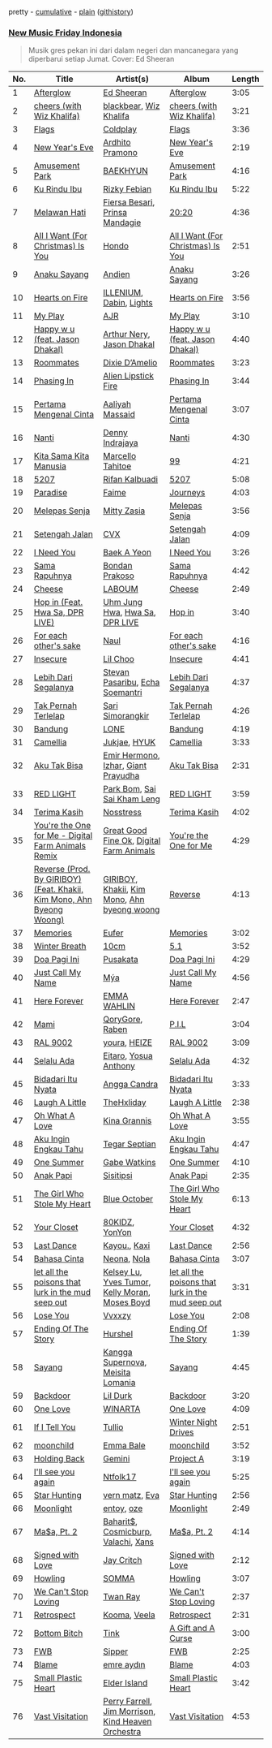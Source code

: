 pretty - [cumulative](https://github.com/mackorone/spotify-playlist-archive/blob/master/playlists/cumulative/New%20Music%20Friday%20Indonesia.md) - [plain](https://github.com/mackorone/spotify-playlist-archive/blob/master/playlists/plain/37i9dQZF1DX8vAahjzdXGC) ([githistory](https://github.githistory.xyz/mackorone/spotify-playlist-archive/blob/master/playlists/plain/37i9dQZF1DX8vAahjzdXGC))

### [New Music Friday Indonesia](https://open.spotify.com/playlist/37i9dQZF1DX8vAahjzdXGC)

> Musik gres pekan ini dari dalam negeri dan mancanegara yang diperbarui setiap Jumat. Cover: Ed Sheeran

| No. | Title | Artist(s) | Album | Length |
|---|---|---|---|---|
| 1 | [Afterglow](https://open.spotify.com/track/0E4Y1XIbs8GrAT1YqVy6dq) | [Ed Sheeran](https://open.spotify.com/artist/6eUKZXaKkcviH0Ku9w2n3V) | [Afterglow](https://open.spotify.com/album/5bb2Sf8jps2DTyI2urMThV) | 3:05 |
| 2 | [cheers (with Wiz Khalifa)](https://open.spotify.com/track/41uMT21Z2Sts6UNsz19ZH5) | [blackbear](https://open.spotify.com/artist/2cFrymmkijnjDg9SS92EPM), [Wiz Khalifa](https://open.spotify.com/artist/137W8MRPWKqSmrBGDBFSop) | [cheers (with Wiz Khalifa)](https://open.spotify.com/album/11zouC1DvzDXed5Oo8HHXv) | 3:21 |
| 3 | [Flags](https://open.spotify.com/track/2RZ8SjEJYJHZ8YCUzls77w) | [Coldplay](https://open.spotify.com/artist/4gzpq5DPGxSnKTe4SA8HAU) | [Flags](https://open.spotify.com/album/4JYjZh7R8F7Na5x1lVqOl9) | 3:36 |
| 4 | [New Year's Eve](https://open.spotify.com/track/3jJEnOcT0sJbPfS9wdTK8C) | [Ardhito Pramono](https://open.spotify.com/artist/3TkSKriI4EZmTxSFyzs0fd) | [New Year's Eve](https://open.spotify.com/album/5P38MNIX5JUv49FkXIjjEt) | 2:19 |
| 5 | [Amusement Park](https://open.spotify.com/track/1TUkEXQrskATO9SoB4QMUN) | [BAEKHYUN](https://open.spotify.com/artist/4ufh0WuMZh6y4Dmdnklvdl) | [Amusement Park](https://open.spotify.com/album/1azcqabc4kDgRNMWFA02wZ) | 4:16 |
| 6 | [Ku Rindu Ibu](https://open.spotify.com/track/6BoLZ5Sr9ZBcghvPRUCS1U) | [Rizky Febian](https://open.spotify.com/artist/28DdkLhrzQNizZ0ExQpyku) | [Ku Rindu Ibu](https://open.spotify.com/album/6xC3OofADuVRpTBjsbwwNW) | 5:22 |
| 7 | [Melawan Hati](https://open.spotify.com/track/4ZkbziGKPCvWPYnu6dzfgl) | [Fiersa Besari](https://open.spotify.com/artist/06QVnTCdjs4jPKO0487EGV), [Prinsa Mandagie](https://open.spotify.com/artist/0hUiT95rYQfWVy6gWZf0DP) | [20:20](https://open.spotify.com/album/34IebtRDDUjrtSoEMJ5q9D) | 4:36 |
| 8 | [All I Want (For Christmas) Is You](https://open.spotify.com/track/41E8zpT3zBHzBDWJhcy9BT) | [Hondo](https://open.spotify.com/artist/2I3wEoX34VGxYwWYyB8yar) | [All I Want (For Christmas) Is You](https://open.spotify.com/album/5mA8kOE7GpD0vLSqCkQKoY) | 2:51 |
| 9 | [Anaku Sayang](https://open.spotify.com/track/7gevcKFk7lCXlxLCNWAr8V) | [Andien](https://open.spotify.com/artist/75FhU39jo2xmyiObiDGXAo) | [Anaku Sayang](https://open.spotify.com/album/4mDg34bGi3b4AP4IF3DZ8E) | 3:26 |
| 10 | [Hearts on Fire](https://open.spotify.com/track/02oT3HvcsXD64VwOBtH8yM) | [ILLENIUM](https://open.spotify.com/artist/45eNHdiiabvmbp4erw26rg), [Dabin](https://open.spotify.com/artist/7lZauDnRoAC3kmaYae2opv), [Lights](https://open.spotify.com/artist/5pdyjBIaY5o1yOyexGIUc6) | [Hearts on Fire](https://open.spotify.com/album/0eItNaBNC91NxyysINXARv) | 3:56 |
| 11 | [My Play](https://open.spotify.com/track/5dEUx4nZwT6TNHuaQKGzLq) | [AJR](https://open.spotify.com/artist/6s22t5Y3prQHyaHWUN1R1C) | [My Play](https://open.spotify.com/album/7LTrlU2BOCzWuB1gKpzBzG) | 3:10 |
| 12 | [Happy w u (feat. Jason Dhakal)](https://open.spotify.com/track/1n94XVEMS40MCW52AyLGDs) | [Arthur Nery](https://open.spotify.com/artist/7uDdl5V5AETSFY7K3muu22), [Jason Dhakal](https://open.spotify.com/artist/7Hb2cm4pIeCUKwfzutKyjp) | [Happy w u (feat. Jason Dhakal)](https://open.spotify.com/album/6tNvMkhgMHVnKMgk5FdCvU) | 4:40 |
| 13 | [Roommates](https://open.spotify.com/track/6Yqthq1zzVpynLPBb457I7) | [Dixie D’Amelio](https://open.spotify.com/artist/3DKkhRCGOG4e8IUPYFPfWs) | [Roommates](https://open.spotify.com/album/5dxJzhnP1EHXf9VCLElcOM) | 3:23 |
| 14 | [Phasing In](https://open.spotify.com/track/0aRb8W29sskT6mPfkApmdp) | [Alien Lipstick Fire](https://open.spotify.com/artist/0qUBeJccabYr4f14h49NMa) | [Phasing In](https://open.spotify.com/album/21ryGU212F8s8TOamNd4iM) | 3:44 |
| 15 | [Pertama Mengenal Cinta](https://open.spotify.com/track/0S8YwqLpGgzOTPNWJXYg4k) | [Aaliyah Massaid](https://open.spotify.com/artist/6gSGaTsik09nJP5sfJPel1) | [Pertama Mengenal Cinta](https://open.spotify.com/album/7t9RM7i04TeYWcYWnoh5DF) | 3:07 |
| 16 | [Nanti](https://open.spotify.com/track/0dbqSa3iuFFNamx5BtLX6B) | [Denny Indrajaya](https://open.spotify.com/artist/1FJsMaXbB2RrxmfBE7ExHD) | [Nanti](https://open.spotify.com/album/7GhiDWp57ajmi6qfcJjJb0) | 4:30 |
| 17 | [Kita Sama Kita Manusia](https://open.spotify.com/track/0xNVAFplPjdCxdvY7oSoNA) | [Marcello Tahitoe](https://open.spotify.com/artist/3Al8UPsWIzZPMApZDU9Isp) | [99](https://open.spotify.com/album/6UUhJkSHF1H7c90N3Ue2Gb) | 4:21 |
| 18 | [5207](https://open.spotify.com/track/5ba6N8QROlSTRKBmvXui4x) | [Rifan Kalbuadi](https://open.spotify.com/artist/6dO5K9GKFs1yW4fHZLI3ys) | [5207](https://open.spotify.com/album/43e6vNHJOt7FG5ZMynlysG) | 5:08 |
| 19 | [Paradise](https://open.spotify.com/track/2Y3EGIrylwGh4aEpR4egjW) | [Faime](https://open.spotify.com/artist/6bNCZ9mUA7Qpg8Vu6WGox4) | [Journeys](https://open.spotify.com/album/2xPrCfivV7BQTZeeNZA3pH) | 4:03 |
| 20 | [Melepas Senja](https://open.spotify.com/track/2pFtzKQk0w3yBOi8kcfHT8) | [Mitty Zasia](https://open.spotify.com/artist/7w5TB54pRaR6R4Fdx7OqRz) | [Melepas Senja](https://open.spotify.com/album/5y1QJHjADbHDSQx4zwu4v8) | 3:56 |
| 21 | [Setengah Jalan](https://open.spotify.com/track/6x3Ar36XUC7nO8ONWPRHeu) | [CVX](https://open.spotify.com/artist/3YDAdiXuKjmL0SsiCr1eyz) | [Setengah Jalan](https://open.spotify.com/album/67sCln3Wwwq1too0fcUzj0) | 4:09 |
| 22 | [I Need You](https://open.spotify.com/track/68fpO1QFaZAssEl9c6546S) | [Baek A Yeon](https://open.spotify.com/artist/5UKoKVlU7EDN4UgDuVRAbX) | [I Need You](https://open.spotify.com/album/6lxrVgsLIypewMYdY2DURL) | 3:26 |
| 23 | [Sama Rapuhnya](https://open.spotify.com/track/2pI5i2jaO69P0qdWqypSa3) | [Bondan Prakoso](https://open.spotify.com/artist/7b4mucf6X53D3pEaY1jWl6) | [Sama Rapuhnya](https://open.spotify.com/album/3hsrm9Tjqa4Psq3xQiF6Xr) | 4:42 |
| 24 | [Cheese](https://open.spotify.com/track/7rLa4eZUOh1ij8GE4OF6ll) | [LABOUM](https://open.spotify.com/artist/4iO5uKMUphLqQ20TfrdZx3) | [Cheese](https://open.spotify.com/album/7BZg3NaRLnwbtgFcuFlNko) | 2:49 |
| 25 | [Hop in (Feat. Hwa Sa, DPR LIVE)](https://open.spotify.com/track/0m7EslFE30tsLNmh3gJdiS) | [Uhm Jung Hwa](https://open.spotify.com/artist/7xGZWuU7JrDQmJ00L9UzhB), [Hwa Sa](https://open.spotify.com/artist/7bmYpVgQub656uNTu6qGNQ), [DPR LIVE](https://open.spotify.com/artist/0siBQaURCli5wn2lqv8WZg) | [Hop in](https://open.spotify.com/album/3H7SegvbrluL787hau5gQB) | 3:40 |
| 26 | [For each other's sake](https://open.spotify.com/track/0Br1zQ0fUgzeYcQqrvBOqO) | [Naul](https://open.spotify.com/artist/22oiFjlZPKJ1XphV2et1u1) | [For each other's sake](https://open.spotify.com/album/7AOE9KYI6l3X8oSiEeOVdB) | 4:16 |
| 27 | [Insecure](https://open.spotify.com/track/2WqqvivWRAUDY2V6ccBDSU) | [Lil Choo](https://open.spotify.com/artist/3erxG7tdzpzREBJ7J2KJjQ) | [Insecure](https://open.spotify.com/album/3zuOiGAbGaOMEmVX6BZFpH) | 4:41 |
| 28 | [Lebih Dari Segalanya](https://open.spotify.com/track/6Na7kBOx269NuaaCUs0Fnj) | [Stevan Pasaribu](https://open.spotify.com/artist/4sbcrENSiVe3Yn9ftToC4b), [Echa Soemantri](https://open.spotify.com/artist/4iiKBvCYsDz8Jes3XX04JX) | [Lebih Dari Segalanya](https://open.spotify.com/album/0UshFMEUG2WWmjjgpSjLis) | 4:37 |
| 29 | [Tak Pernah Terlelap](https://open.spotify.com/track/0awYBfVpHnddrgLeuFzW1m) | [Sari Simorangkir](https://open.spotify.com/artist/4SMWyJhr2EAP4Jci5bFfEv) | [Tak Pernah Terlelap](https://open.spotify.com/album/5Awmv9BKXriUhVuLWChOoO) | 4:26 |
| 30 | [Bandung](https://open.spotify.com/track/6qA30oi2e61rbsPgZhTvW8) | [LONE](https://open.spotify.com/artist/5HeBFZyF0fqXHw7SU1xZHF) | [Bandung](https://open.spotify.com/album/3skJhFhWcGWXIAyFm85Onv) | 4:19 |
| 31 | [Camellia](https://open.spotify.com/track/0oGKpQHFFae8WWCXQtfliO) | [Jukjae](https://open.spotify.com/artist/7bWYN0sHvyH7yv1uefX07U), [HYUK](https://open.spotify.com/artist/1WTpKxdwQrNsYW3MBJYwiG) | [Camellia](https://open.spotify.com/album/1IKUHtQ7OFl1NxHbefAXa8) | 3:33 |
| 32 | [Aku Tak Bisa](https://open.spotify.com/track/3G74i5IzgRwcaQUltZLffS) | [Emir Hermono](https://open.spotify.com/artist/4pw0ZfX3PzaBXQu1qL5G0p), [Izhar](https://open.spotify.com/artist/13dV4eYt0nWAkDKozJdJWE), [Giant Prayudha](https://open.spotify.com/artist/4ZY61ogzMxqIElVGhg0hw9) | [Aku Tak Bisa](https://open.spotify.com/album/44uHiJqAbqVoMM3NFhszrx) | 2:31 |
| 33 | [RED LIGHT](https://open.spotify.com/track/3oi3QBlTUyyft2MvYxnche) | [Park Bom](https://open.spotify.com/artist/3uHb6dRazmcaT15bMexUtt), [Sai Sai Kham Leng](https://open.spotify.com/artist/7yVauL0WNAnLDBz8SF8JXa) | [RED LIGHT](https://open.spotify.com/album/5GjTtJd8gRUEu3MEFHFKJg) | 3:59 |
| 34 | [Terima Kasih](https://open.spotify.com/track/6QGCIpO0f7M6FpWQRdRg3E) | [Nosstress](https://open.spotify.com/artist/4XnnBdCt9Cg5W2wBgtD7co) | [Terima Kasih](https://open.spotify.com/album/46oqX2VRjcbekWvirzQYRB) | 4:02 |
| 35 | [You're the One for Me - Digital Farm Animals Remix](https://open.spotify.com/track/5T2iobXGYEI9TdrJ4Du6QN) | [Great Good Fine Ok](https://open.spotify.com/artist/422RLznpwUa5FsQgnTlgUH), [Digital Farm Animals](https://open.spotify.com/artist/5fyDppLDl1juIu1BcUT5zh) | [You're the One for Me](https://open.spotify.com/album/1Xg3cGm0qUBrcC6ULP0Uck) | 4:29 |
| 36 | [Reverse (Prod. By GIRIBOY) (Feat. Khakii, Kim Mono, Ahn Byeong Woong)](https://open.spotify.com/track/0sYR9ApOiH9zl1x5XsY6VD) | [GIRIBOY](https://open.spotify.com/artist/2MtHuR0W2idZdF7x4wddqq), [Khakii](https://open.spotify.com/artist/08c5z2rVpcPu7QylOxQCFA), [Kim Mono](https://open.spotify.com/artist/4sybI0v4WQcXRyRWV0Dftd), [Ahn byeong woong](https://open.spotify.com/artist/6cJ883ebXg0pWAwlzMcBxe) | [Reverse](https://open.spotify.com/album/69M5OKqQBOQOTX5DmdibDH) | 4:13 |
| 37 | [Memories](https://open.spotify.com/track/1Hb9ywE7wlJBVWzc4oR342) | [Eufer](https://open.spotify.com/artist/4udEsHrvKoBtamXjTqw8Vb) | [Memories](https://open.spotify.com/album/2A5vPn5SjpHSqbMIt2Kgjl) | 3:02 |
| 38 | [Winter Breath](https://open.spotify.com/track/52MhiDWZlaHOVc29nbZBFC) | [10cm](https://open.spotify.com/artist/6zn0ihyAApAYV51zpXxdEp) | [5.1](https://open.spotify.com/album/3uzxXo7V7MD8IOxDHbXgWg) | 3:52 |
| 39 | [Doa Pagi Ini](https://open.spotify.com/track/399RXYzpk8fWx2CXj5CR3v) | [Pusakata](https://open.spotify.com/artist/2zz1oe4mdF33wYffqFsRth) | [Doa Pagi Ini](https://open.spotify.com/album/4Emypm0F1KAIvq01Lkf7GM) | 4:29 |
| 40 | [Just Call My Name](https://open.spotify.com/track/71EiXp1rJEPg9Wp9d4RMyN) | [Mýa](https://open.spotify.com/artist/6lHL3ubAMgSasKjNqKb8HF) | [Just Call My Name](https://open.spotify.com/album/5WiVqm2sPu9HDl2DYIz2Uz) | 4:56 |
| 41 | [Here Forever](https://open.spotify.com/track/5jZzsL0bnFlyAhO8cV2mPX) | [EMMA WAHLIN](https://open.spotify.com/artist/5vLM0jSwj4TMVhnWuocoaD) | [Here Forever](https://open.spotify.com/album/5so6CIxO2eXsDbOt7DJpuF) | 2:47 |
| 42 | [Mami](https://open.spotify.com/track/1qsvV7NWNIH8BjnBnHRdeS) | [QoryGore](https://open.spotify.com/artist/73UPY7WCgTEze5k5qRkhxc), [Raben](https://open.spotify.com/artist/00NcUZqaLchJe6dDe0D8nD) | [P.I.L](https://open.spotify.com/album/0bysPfUaqIs4OVQFnzeV0I) | 3:04 |
| 43 | [RAL 9002](https://open.spotify.com/track/1XyMBACv8WJzmnAobpgXiW) | [youra](https://open.spotify.com/artist/5q9adPv91NFr8q2ZcKmX0V), [HEIZE](https://open.spotify.com/artist/5dCvSnVduaFleCnyy98JMo) | [RAL 9002](https://open.spotify.com/album/5GSpWXgjEc3r0rMcS8yrmY) | 3:09 |
| 44 | [Selalu Ada](https://open.spotify.com/track/0I3z9bS9UBnQXmBkSkYuaQ) | [Eitaro](https://open.spotify.com/artist/2BealhvJDEmFSyj7Fd5InB), [Yosua Anthony](https://open.spotify.com/artist/6p3dM52XyB1rZIhgpjgtzX) | [Selalu Ada](https://open.spotify.com/album/6IiB0JtQ1x1xqOnreWAWgj) | 4:32 |
| 45 | [Bidadari Itu Nyata](https://open.spotify.com/track/4SVEO8ADWmsq67TmOBDbXM) | [Angga Candra](https://open.spotify.com/artist/3wQagbGoxB4DHQTDD8mmzE) | [Bidadari Itu Nyata](https://open.spotify.com/album/0jmaLtKwa9MsgrTm7zaoJG) | 3:33 |
| 46 | [Laugh A Little](https://open.spotify.com/track/4QnLEa17DXcOp8Okz2awIC) | [TheHxliday](https://open.spotify.com/artist/2e3LzbZx1VP4wBNFCaxZVD) | [Laugh A Little](https://open.spotify.com/album/5SK6jTNEiiNwUr55y65iV4) | 2:38 |
| 47 | [Oh What A Love](https://open.spotify.com/track/5Z8O4RFAmjA13jrOYIgyXA) | [Kina Grannis](https://open.spotify.com/artist/7h4j9YTJJuAHzLCc3KCvYu) | [Oh What A Love](https://open.spotify.com/album/5JO8VbjPy4ZGpL1qYC9gPv) | 3:55 |
| 48 | [Aku Ingin Engkau Tahu](https://open.spotify.com/track/72WJn2soyJCbry8ga56NQf) | [Tegar Septian](https://open.spotify.com/artist/5XafdVVJkE7uYDtLqIfeAK) | [Aku Ingin Engkau Tahu](https://open.spotify.com/album/7srI1ftx8Ffqj5voaixs0Y) | 4:47 |
| 49 | [One Summer](https://open.spotify.com/track/421bZWAdoWTXE84paRSNNR) | [Gabe Watkins](https://open.spotify.com/artist/2GtFIN8b3SolBC7mmCPAAA) | [One Summer](https://open.spotify.com/album/7jzsnh9kA6DsB7POEi8eFr) | 4:10 |
| 50 | [Anak Papi](https://open.spotify.com/track/2hRSzwfBIFbgRQOqRXg6Hr) | [Sisitipsi](https://open.spotify.com/artist/7LFhIReriRnE2eobxCPMYE) | [Anak Papi](https://open.spotify.com/album/1jXfB93oxGcnKVxVi91yUR) | 2:35 |
| 51 | [The Girl Who Stole My Heart](https://open.spotify.com/track/6SgFHW9tmJEMvvvmiaqKlF) | [Blue October](https://open.spotify.com/artist/1TJbmc7jTpw78GKCiMpvDh) | [The Girl Who Stole My Heart](https://open.spotify.com/album/2bXKMGc5sU4gdNXtR8LztY) | 6:13 |
| 52 | [Your Closet](https://open.spotify.com/track/5hjfmanfvGO2ziti2kNFOV) | [80KIDZ](https://open.spotify.com/artist/6ah9gnwgMJ1PMKhkKOwH1D), [YonYon](https://open.spotify.com/artist/31cQ1UZ89lT9gFf6bvADZl) | [Your Closet](https://open.spotify.com/album/74jFoAyy4HPg67yMwGWpci) | 4:32 |
| 53 | [Last Dance](https://open.spotify.com/track/6pIJUUEWP9VCpht5KAcolk) | [Kayou.](https://open.spotify.com/artist/4kTancl0Qa8Y7J0QKKTCrz), [Kaxi](https://open.spotify.com/artist/2Aaz4mQGMr0iuyBE2lcfxn) | [Last Dance](https://open.spotify.com/album/1Vbxrkx9GRy2eYb9fqJUYy) | 2:56 |
| 54 | [Bahasa Cinta](https://open.spotify.com/track/0QpV90iQzVkSBxYeBOFb7T) | [Neona](https://open.spotify.com/artist/1VOUbr2qeHgk36EXMkWaZH), [Nola](https://open.spotify.com/artist/51eyeLlU8oQBYhHDI68yOc) | [Bahasa Cinta](https://open.spotify.com/album/6AawVtSsfAmIpm95kWBqUb) | 3:07 |
| 55 | [let all the poisons that lurk in the mud seep out](https://open.spotify.com/track/7fA9qOYwh3KXAMK1Eb27DC) | [Kelsey Lu](https://open.spotify.com/artist/0fEfMW5bypHZ0A8eLnhwj5), [Yves Tumor](https://open.spotify.com/artist/0qu422H5MOoQxGjd4IzHbS), [Kelly Moran](https://open.spotify.com/artist/1SFqXNEGetmMW6VPZseNqy), [Moses Boyd](https://open.spotify.com/artist/1otDUlTEBjcyDQg6CkHRaV) | [let all the poisons that lurk in the mud seep out](https://open.spotify.com/album/7e8P3IXeJq44CRqYI4tUim) | 3:31 |
| 56 | [Lose You](https://open.spotify.com/track/4QaE2sQqZkdSZY6K00pHqp) | [Vvxxzy](https://open.spotify.com/artist/7bcuvIuRBA8Fdm1m83Qh5a) | [Lose You](https://open.spotify.com/album/0PjNcL7FmSSBilEMzCAvzf) | 2:08 |
| 57 | [Ending Of The Story](https://open.spotify.com/track/2qmm8psFPvMIQA5Zw6Qiw0) | [Hurshel](https://open.spotify.com/artist/6z6uBfaMCKFCDIuHNYhRra) | [Ending Of The Story](https://open.spotify.com/album/1jqGS8CyjeAv2WKnJIYc1W) | 1:39 |
| 58 | [Sayang](https://open.spotify.com/track/2RrT7tgCBS4QCmC88ZzeSf) | [Kangga Supernova](https://open.spotify.com/artist/5URBphO3gaFtM1tdIh24VK), [Meisita Lomania](https://open.spotify.com/artist/0gb61LirJkz9D8GjEvyVKR) | [Sayang](https://open.spotify.com/album/5TCxEQdiktN0lOt3UBwAL3) | 4:45 |
| 59 | [Backdoor](https://open.spotify.com/track/1MUsTqcuOaBeMnEL73K4fS) | [Lil Durk](https://open.spotify.com/artist/3hcs9uc56yIGFCSy9leWe7) | [Backdoor](https://open.spotify.com/album/5PSCPhiCCm6eL1URdzagzf) | 3:20 |
| 60 | [One Love](https://open.spotify.com/track/2yCMK8VFnwAxIPsw6A878J) | [WINARTA](https://open.spotify.com/artist/4pmANSOlqm7SAJ3Vfwfj8s) | [One Love](https://open.spotify.com/album/4zkw4CLlje9kN6cSmy7gjJ) | 4:09 |
| 61 | [If I Tell You](https://open.spotify.com/track/030xcjPu8mYz0YAHWUCc8T) | [Tullio](https://open.spotify.com/artist/3LbMrfAq8YnMksyS3H5zWD) | [Winter Night Drives](https://open.spotify.com/album/0PiuAJJCtZUImVJOOsMmHC) | 2:51 |
| 62 | [moonchild](https://open.spotify.com/track/2l2SkhKbCig5h8jfShHt0q) | [Emma Bale](https://open.spotify.com/artist/1vlR56ECqMAOA2mUTcTgPV) | [moonchild](https://open.spotify.com/album/1jwyyk2aPf212GZxcHo58F) | 3:52 |
| 63 | [Holding Back](https://open.spotify.com/track/2KXtPqNZAzIfgtkhY6UASi) | [Gemini](https://open.spotify.com/artist/3pn0EJZkmVCHSTfk5Y5m3g) | [Project A](https://open.spotify.com/album/7gdjIuPIOO9OD4i9iCYObj) | 3:19 |
| 64 | [I'll see you again](https://open.spotify.com/track/6iNk4B5vCZOcjij0GFVORz) | [Ntfolk17](https://open.spotify.com/artist/6FZOAwEYeCaa3yAHcFj54w) | [I'll see you again](https://open.spotify.com/album/0eYD0URZhsul1cPBFpIDQq) | 5:25 |
| 65 | [Star Hunting](https://open.spotify.com/track/6Kkl63ENxrOwBzpoEpEP2E) | [vern matz](https://open.spotify.com/artist/3ueZVX55ehCZVl46S1YTcj), [Eva](https://open.spotify.com/artist/5nH2klYTzn8CNvUv1GOGQO) | [Star Hunting](https://open.spotify.com/album/1mtSkg5fkSrYADEwAljCd0) | 2:56 |
| 66 | [Moonlight](https://open.spotify.com/track/0Qc117NULtyGJEovqVl5lx) | [entoy](https://open.spotify.com/artist/25OMfKk5AnZxUdzwDy3bOj), [oze](https://open.spotify.com/artist/629lX0tAfv9lHgedi8sJgL) | [Moonlight](https://open.spotify.com/album/4zhxQLpyqo7xnKpFHOgJvw) | 2:49 |
| 67 | [Ma$a, Pt. 2](https://open.spotify.com/track/1AAQZLMpLw2PT0xpdjhZ6p) | [Baharit$](https://open.spotify.com/artist/16mW7J3lXEghtZt0EfwHUz), [Cosmicburp](https://open.spotify.com/artist/7gzCdWuDGb1lXfUIRTop7O), [Valachi](https://open.spotify.com/artist/2uJzauQ5VeRArkVVuOBwNj), [Xans](https://open.spotify.com/artist/5u3jewUZNhykPMI6eHa8bM) | [Ma$a, Pt. 2](https://open.spotify.com/album/5z4NqReen4GQ1AgxeJGvIj) | 4:14 |
| 68 | [Signed with Love](https://open.spotify.com/track/2i7A7BZqA9GynsjOGQhEJX) | [Jay Critch](https://open.spotify.com/artist/6Av6GMCOznZIlHuNcBWgf4) | [Signed with Love](https://open.spotify.com/album/685WVtJgKtEdGCGkf4tzgv) | 2:12 |
| 69 | [Howling](https://open.spotify.com/track/48fzVg5tLc7DII84diRCUO) | [SOMMA](https://open.spotify.com/artist/656ibQgcoUQrUPdhQWRcI3) | [Howling](https://open.spotify.com/album/3t37WoINIdC4wNrsZMxHZG) | 3:07 |
| 70 | [We Can't Stop Loving](https://open.spotify.com/track/0Zry4H0ecE5liHVyxBa8cn) | [Twan Ray](https://open.spotify.com/artist/2IrrH2ytG96HCP9dnM6mGr) | [We Can't Stop Loving](https://open.spotify.com/album/0rrY5ChYNh1nmaHeQrvwpg) | 2:37 |
| 71 | [Retrospect](https://open.spotify.com/track/2jLpGfLZ89NkOGgumpaHod) | [Kooma](https://open.spotify.com/artist/2OQpMQGdpN1kb9vf7Sn9Em), [Veela](https://open.spotify.com/artist/3CiuuHKIxxJPoNRvF94GtR) | [Retrospect](https://open.spotify.com/album/52AoRjcHrhju8wMEQtroQf) | 2:31 |
| 72 | [Bottom Bitch](https://open.spotify.com/track/5zAuk07JCI2ZxZch24ZCrS) | [Tink](https://open.spotify.com/artist/4v6XOdonnfpdTKTRJArG7v) | [A Gift and A Curse](https://open.spotify.com/album/6TqA1B2vF85YI8mQG1WMDj) | 3:00 |
| 73 | [FWB](https://open.spotify.com/track/3d0xIqicBSu1Uc6b2ShTHg) | [Sipper](https://open.spotify.com/artist/2BjcWnk7C01aHhp59HqUED) | [FWB](https://open.spotify.com/album/4XaVVFYM0fUcCU7durf2L8) | 2:25 |
| 74 | [Blame](https://open.spotify.com/track/6eTxmZX9dTCUvuFjUZ9N0C) | [emre aydın](https://open.spotify.com/artist/66vIaZFb8okZH0npc4eQ5q) | [Blame](https://open.spotify.com/album/5ec2WUmhmHStDzIMn7Zzb1) | 4:03 |
| 75 | [Small Plastic Heart](https://open.spotify.com/track/553Q6J2we2OO7bp9ceJwYf) | [Elder Island](https://open.spotify.com/artist/3EnbnmqrrvApHJs6FMvYik) | [Small Plastic Heart](https://open.spotify.com/album/3365IHrjqhV0X7oTYD1c2G) | 3:42 |
| 76 | [Vast Visitation](https://open.spotify.com/track/6wbS0FJFTz9MFa8YkjI0Qp) | [Perry Farrell](https://open.spotify.com/artist/2DS5RPK5A2GQTucYlgsQdE), [Jim Morrison](https://open.spotify.com/artist/1QB4oo4JbSRdxNyidIuD0W), [Kind Heaven Orchestra](https://open.spotify.com/artist/6dkiSKpthy17kV9ULDrULp) | [Vast Visitation](https://open.spotify.com/album/3RSXvJPAF4sRenUXz6p17p) | 4:53 |
